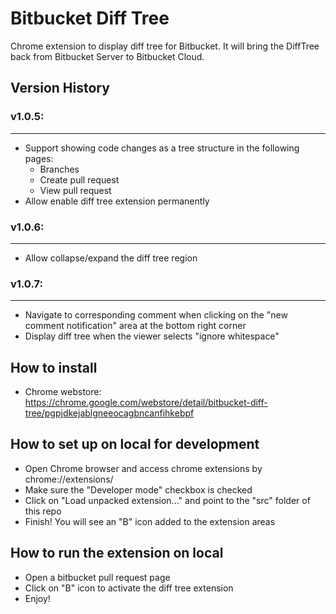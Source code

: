 # Bitbucket Diff Tree

Chrome extension to display diff tree for Bitbucket. It will bring the DiffTree back from Bitbucket Server to Bitbucket Cloud. 

## Version History
### v1.0.5:
-------
* Support showing code changes as a tree structure in the following pages: 
    - Branches
    - Create pull request
    - View pull request
* Allow enable diff tree extension permanently

### v1.0.6:
-------
* Allow collapse/expand the diff tree region

### v1.0.7:
-------
* Navigate to corresponding comment when clicking on the "new comment notification" area at the bottom right corner
* Display diff tree when the viewer selects "ignore whitespace"

## How to install
- Chrome webstore: https://chrome.google.com/webstore/detail/bitbucket-diff-tree/pgpjdkejablgneeocagbncanfihkebpf

## How to set up on local for development

- Open Chrome browser and access chrome extensions by chrome://extensions/
- Make sure the "Developer mode" checkbox is checked
- Click on "Load unpacked extension..." and point to the "src" folder of this repo
- Finish! You will see an "B" icon added to the extension areas

## How to run the extension on local

- Open a bitbucket pull request page
- Click on "B" icon to activate the diff tree extension
- Enjoy!
